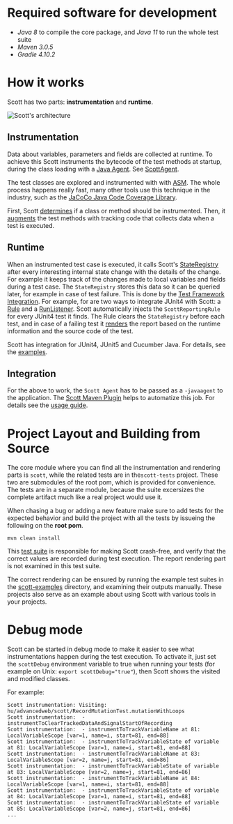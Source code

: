 # Required software for development

- *Java 8* to compile the core package, and *Java 11* to run the whole test suite
- *Maven 3.0.5*
- *Gradle 4.10.2*


# How it works

Scott has two parts: **instrumentation** and **runtime**.

![Scott's architecture](https://github.com/dodie/scott/blob/master/docs/architecture.png "Scott's architecture")


## Instrumentation

Data about variables, parameters and fields are collected at runtime. To achieve this Scott
instruments the bytecode of the test methods at startup, during the class loading with a
[Java Agent](http://docs.oracle.com/javase/8/docs/api/java/lang/instrument/package-summary.html). See [ScottAgent](https://github.com/dodie/scott/blob/master/scott/src/main/java/hu/advancedweb/scott/instrumentation/ScottAgent.java).

The test classes are explored and instrumented with with [ASM](http://asm.ow2.org/). The whole process happens really fast, many other tools use this technique in the industry, such as the [JaCoCo Java Code Coverage Library](http://www.eclemma.org/jacoco/).

First, Scott [determines](https://github.com/dodie/scott/tree/master/scott/src/main/java/hu/advancedweb/scott/instrumentation/transformation/param) if a class or method should be instrumented. Then, it  [augments](https://github.com/dodie/scott/tree/master/scott/src/main/java/hu/advancedweb/scott/instrumentation/transformation) the test methods with tracking code that collects data when a test is executed.


## Runtime

When an instrumented test case is executed, it calls Scott's [StateRegistry](https://github.com/dodie/scott/tree/master/scott/src/main/java/hu/advancedweb/scott/runtime/track) after every interesting internal state change with the details of the change. For example it keeps track of the changes made to local variables and fields during a test case.
The ```StateRegistry``` stores this data so it can be queried later, for example in case of test failure. This is done by the [Test Framework Integration](https://github.com/dodie/scott/tree/master/scott/src/main/java/hu/advancedweb/scott/runtime). For example, for are two ways to integrate JUnit4 with Scott: a [Rule](https://github.com/dodie/scott/blob/master/scott/src/main/java/hu/advancedweb/scott/runtime/ScottReportingRule.java) and a [RunListener](https://github.com/dodie/scott/blob/master/scott/src/main/java/hu/advancedweb/scott/runtime/ScottRunListener.java). Scott automatically injects the ```ScottReportingRule``` for every JUnit4 test it finds. The Rule clears the ```StateRegistry``` before each test, and in case of a failing test it [renders](https://github.com/dodie/scott/tree/master/scott/src/main/java/hu/advancedweb/scott/runtime/report) the report based on the runtime information and the source code of the test.

Scott has integration for JUnit4, JUnit5 and Cucumber Java. For details, see the [examples](https://github.com/dodie/scott/tree/master/scott-examples).


## Integration

For the above to work, the ```Scott Agent``` has to be passed as a ```-javaagent``` to the application. 
The [Scott Maven Plugin](https://github.com/dodie/scott/tree/master/scott-maven-plugin) helps to automatize this job.
For details see the [usage guide](https://github.com/dodie/scott/blob/master/docs/usage.md).


# Project Layout and Building from Source

The core module where you can find all the instrumentation and rendering parts is ```scott```,
while the related tests are in the```scott-tests``` project. These two are submodules of the root pom,
which is provided for convenience. The tests are in a separate module, because the suite excersizes
the complete artifact much like a real project would use it.

When chasing a bug or adding a new feature make sure to add tests for the expected behavior
and build the project with all the tests by issueing the following on the **root pom**.

```
mvn clean install
```

This [test suite](https://github.com/dodie/scott/tree/master/scott-tests) is responsible for making Scott crash-free, and verify that
the correct values are recorded during test execution. The report rendering part is not examined
in this test suite.

The correct rendering can be ensured by running the example test suites in the [scott-examples](https://github.com/dodie/scott/tree/master/scott-examples) directory,
and examining their outputs manually. These projects also serve as an example about using Scott with various tools
in your projects.


# Debug mode

Scott can be started in debug mode to make it easier to see what instrumentations happen during the
test execution. To activate it, just set the ```scottDebug``` environment variable to true when running
your tests (for example on Unix: ```export scottDebug="true"```), then Scott shows the visited and modified classes.

For example:
```
Scott instrumentation: Visiting: hu/advancedweb/scott/RecordMutationTest.mutationWithLoops
Scott instrumentation:  - instrumentToClearTrackedDataAndSignalStartOfRecording
Scott instrumentation:  - instrumentToTrackVariableName at 81: LocalVariableScope [var=1, name=i, start=81, end=88]
Scott instrumentation:  - instrumentToTrackVariableState of variable at 81: LocalVariableScope [var=1, name=i, start=81, end=88]
Scott instrumentation:  - instrumentToTrackVariableName at 83: LocalVariableScope [var=2, name=j, start=81, end=86]
Scott instrumentation:  - instrumentToTrackVariableState of variable at 83: LocalVariableScope [var=2, name=j, start=81, end=86]
Scott instrumentation:  - instrumentToTrackVariableName at 84: LocalVariableScope [var=1, name=i, start=81, end=88]
Scott instrumentation:  - instrumentToTrackVariableState of variable at 84: LocalVariableScope [var=1, name=i, start=81, end=88]
Scott instrumentation:  - instrumentToTrackVariableState of variable at 85: LocalVariableScope [var=2, name=j, start=81, end=86]
...
```

